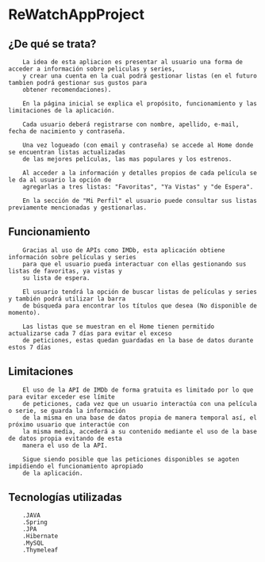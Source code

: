 # ReWatchAppProject
##  ¿De qué se trata?
        La idea de esta apliacion es presentar al usuario una forma de acceder a información sobre peliculas y series, 
        y crear una cuenta en la cual podrá gestionar listas (en el futuro tambien podrá gestionar sus gustos para 
        obtener recomendaciones).
        
        En la página inicial se explica el propósito, funcionamiento y las limitaciones de la aplicación. 
        
        Cada usuario deberá registrarse con nombre, apellido, e-mail, fecha de nacimiento y contraseña.
        
        Una vez logueado (con email y contraseña) se accede al Home donde se encuentran listas actualizadas 
        de las mejores películas, las mas populares y los estrenos.
        
        Al acceder a la información y detalles propios de cada película se le da al usuario la opción de 
        agregarlas a tres listas: "Favoritas", "Ya Vistas" y "de Espera".
        
        En la sección de "Mi Perfil" el usuario puede consultar sus listas previamente mencionadas y gestionarlas.
        
## Funcionamiento
        Gracias al uso de APIs como IMDb, esta aplicación obtiene información sobre películas y series 
        para que el usuario pueda interactuar con ellas gestionando sus listas de favoritas, ya vistas y 
        su lista de espera.
        
        El usuario tendrá la opción de buscar listas de películas y series y también podrá utilizar la barra
        de búsqueda para encontrar los títulos que desea (No disponible de momento).
        
        Las listas que se muestran en el Home tienen permitido actualizarse cada 7 días para evitar el exceso
        de peticiones, estas quedan guardadas en la base de datos durante estos 7 días 
        
## Limitaciones
        El uso de la API de IMDb de forma gratuita es limitado por lo que para evitar exceder ese límite 
        de peticiones, cada vez que un usuario interactúa con una película o serie, se guarda la información
        de la misma en una base de datos propia de manera temporal así, el próximo usuario que interactúe con
        la misma media, accederá a su contenido mediante el uso de la base de datos propia evitando de esta 
        manera el uso de la API.
        
        Sigue siendo posible que las peticiones disponibles se agoten impidiendo el funcionamiento apropiado
        de la aplicación.
        
## Tecnologías utilizadas
        .JAVA
        .Spring
        .JPA
        .Hibernate
        .MySQL
        .Thymeleaf

